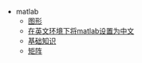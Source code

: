 * matlab
   * [图形](图形.md)
   * [在英文环境下将matlab设置为中文](在英文环境下将matlab设置为中文.md)
   * [基础知识](基础知识.md)
   * [矩阵](矩阵.md)
